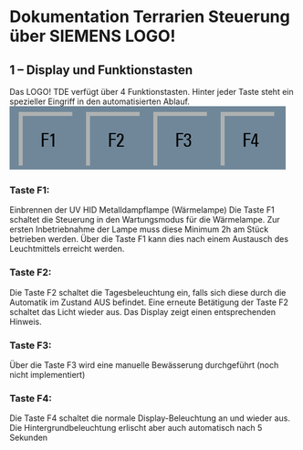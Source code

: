 # Dokumentation Terrarien Steuerung über SIEMENS LOGO!

## 1 – Display und Funktionstasten
Das LOGO! TDE verfügt über 4 Funktionstasten.
Hinter jeder Taste steht ein spezieller Eingriff in den automatisierten Ablauf.
![](./images/Buttonbar_F.png)

### Taste F1:
Einbrennen der UV HID Metalldampflampe (Wärmelampe)
Die Taste F1 schaltet die Steuerung in den Wartungsmodus für die Wärmelampe.
Zur ersten Inbetriebnahme der Lampe muss diese Minimum 2h am Stück betrieben werden.
Über die Taste F1 kann dies nach einem Austausch des Leuchtmittels erreicht werden.


### Taste F2:
Die Taste F2 schaltet die Tagesbeleuchtung ein, falls sich diese durch die Automatik im Zustand AUS befindet.
Eine erneute Betätigung der Taste F2 schaltet das Licht wieder aus.
Das Display zeigt einen entsprechenden Hinweis.


### Taste F3:
Über die Taste F3 wird eine manuelle Bewässerung durchgeführt (noch nicht implementiert)



### Taste F4:
Die Taste F4 schaltet die normale Display-Beleuchtung an und wieder aus.
Die Hintergrundbeleuchtung erlischt aber auch automatisch nach 5 Sekunden
